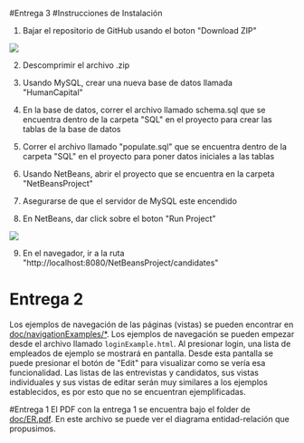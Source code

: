 #Entrega 3
#Instrucciones de Instalación

1. Bajar el repositorio de GitHub usando el boton "Download ZIP"

![](http://imgur.com/Ft7ZmDA.png)

2. Descomprimir el archivo .zip

3. Usando MySQL, crear una nueva base de datos llamada "HumanCapital"

4. En la base de datos, correr el archivo llamado schema.sql que se encuentra dentro de la carpeta "SQL" en el proyecto para crear las tablas de la base de datos

5. Correr el archivo llamado "populate.sql" que se encuentra dentro de la carpeta "SQL" en el proyecto para poner datos iniciales a las tablas

6. Usando NetBeans, abrir el proyecto que se encuentra en la carpeta "NetBeansProject"

7. Asegurarse de que el servidor de MySQL este encendido

8. En NetBeans, dar click sobre el boton "Run Project"

![](https://i.imgur.com/nE2dfH3.png)

9. En el navegador, ir a la ruta "http://localhost:8080/NetBeansProject/candidates"

# Entrega 2
Los ejemplos de navegación de las páginas (vistas) se pueden encontrar en [doc/navigationExamples/*](https://github.com/elaelaa/DAW-Proyecto-JAVA/tree/master/doc/navigationExamples). Los ejemplos de navegación se pueden empezar desde el archivo llamado `loginExample.html`. Al presionar login, una lista de empleados de ejemplo se mostrará en pantalla. Desde esta pantalla se puede presionar el botón de "Edit" para visualizar como se vería esa funcionalidad. Las listas de las entrevistas y candidatos, sus vistas individuales y sus vistas de editar serán muy similares a los ejemplos establecidos, es por esto que no se encuentran ejemplificadas.

#Entrega 1
El PDF con la entrega 1 se encuentra bajo el folder de [doc/ER.pdf](https://github.com/elaelaa/DAW-Proyecto-JAVA/blob/master/doc/ER.pdf). En este archivo se puede ver el diagrama entidad-relación que propusimos.